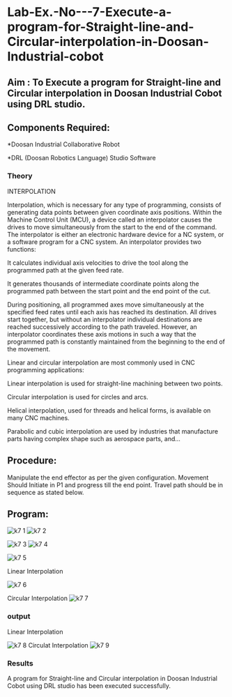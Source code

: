 # Lab-Ex.-No---7-Execute-a-program-for-Straight-line-and-Circular-interpolation-in-Doosan-Industrial-cobot
## Aim : To Execute a program for Straight-line and Circular interpolation in Doosan Industrial Cobot using DRL studio.

## Components Required:

*Doosan Industrial Collaborative Robot

*DRL (Doosan Robotics Language) Studio Software

### Theory 
INTERPOLATION

Interpolation, which is necessary for any type of programming, consists of generating data points between given coordinate axis positions. Within the Machine Control Unit (MCU), a device called an interpolator causes the drives to move simultaneously from the start to the end of the command. The interpolator is either an electronic hardware device for a NC system, or a software program for a CNC system. An interpolator provides two functions:

It calculates individual axis velocities to drive the tool along the programmed path at the given feed rate.

It generates thousands of intermediate coordinate points along the programmed path between the start point and the end point of the cut.

During positioning, all programmed axes move simultaneously at the specified feed rates until each axis has reached its destination. All drives start together, but without an interpolator individual destinations are reached successively according to the path traveled. However, an interpolator coordinates these axis motions in such a way that the programmed path is constantly maintained from the beginning to the end of the movement.

Linear and circular interpolation are most commonly used in CNC programming applications:

Linear interpolation is used for straight-line machining between two points.

Circular interpolation is used for circles and arcs.

Helical interpolation, used for threads and helical forms, is available on many CNC machines.

Parabolic and cubic interpolation are used by industries that manufacture parts having complex shape such as aerospace parts, and...

## Procedure:

Manipulate the end effector as per the given configuration. Movement Should Initiate in P1 and progress till the end point. Travel path should be in sequence as stated below.
## Program:

![k7 1](https://user-images.githubusercontent.com/88670187/205499826-5f4dbcdc-8e0d-499d-81d7-fa3e88b59254.png)
![k7 2](https://user-images.githubusercontent.com/88670187/205499829-bc94c6bd-ed41-469d-9ac7-4895dfd777c3.png)

![k7 3](https://user-images.githubusercontent.com/88670187/205499836-92b74117-2280-4d54-8188-663bc27a6a58.png)
![k7 4](https://user-images.githubusercontent.com/88670187/205499846-2c7234fe-695f-4ba5-9bb4-d64e895adb2a.png)

![k7 5](https://user-images.githubusercontent.com/88670187/205499853-06914b6f-20af-4bb5-8525-7b6e451e705d.png)


Linear Interpolation

![k7 6](https://user-images.githubusercontent.com/88670187/205499858-1fbcc1b2-487b-44bf-a46b-8afd2d89063e.png)


Circular Interpolation
![k7 7](https://user-images.githubusercontent.com/88670187/205499872-4f1d391b-f76d-44cb-8c62-1a79873b0c82.png)

### output
Linear Interpolation

![k7 8](https://user-images.githubusercontent.com/88670187/205499884-93c52b3b-65a4-4a1d-a384-d6cb83435193.png)
Circulat Interpolation
![k7 9](https://user-images.githubusercontent.com/88670187/205499899-2ba0670b-3e90-4b2f-863e-29ec735a6eda.png)



### Results 

A program for Straight-line and Circular interpolation in Doosan Industrial Cobot using DRL studio has been executed successfully.

 
